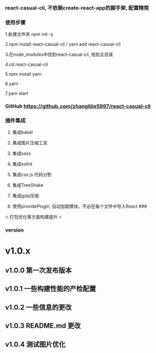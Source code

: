 ### react-casual-cli, 不依赖create-react-app的脚手架, 配置精简 ###

### 使用步骤 ### 

1.新建文件夹 npm init -y

2.npm install react-casual-cli / yarn add react-casual-cli

3.在node_modules中找到react-casual-cli, 拖到主目录

4.cd react-casual-cli 

5.npm install yarn 

6.yarn

7.yarn start

### GitHub https://github.com/zhanglijie5997/react-casual-cli ###

### 插件集成 ###

1. 集成babel

2. 集成图片压缩工具

3. 集成sass

4. 集成eslint

5. 集成css js 代码分割

6. 集成TreeShake

7. 集成gzip压缩

8. 使用providePlugin,  自动加载模块，不必在每个文件中导入React ### 

🔥 打包优化等方面构建提升 🔥

### version ###

# v1.0.x 
  ## v1.0.0 第一次发布版本  
  ## v1.0.1 一些构建性能的产检配置  
  ## v1.0.2 一些信息的更改  
  ## v1.0.3 README.md 更改  
  ## v1.0.4 测试图片优化  

